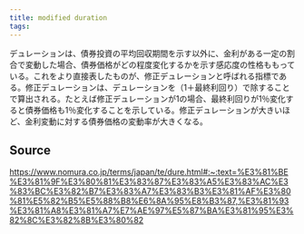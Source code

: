 ```yaml
---
title: modified duration
tags: 
---
```


デュレーションは、債券投資の平均回収期間を示す以外に、金利がある一定の割合で変動した場合、債券価格がどの程度変化するかを示す感応度の性格ももっている。これをより直接表したものが、修正デュレーションと呼ばれる指標である。修正デュレーションは、デュレーションを（1＋最終利回り）で除することで算出される。たとえば修正デュレーションが1の場合、最終利回りが1％変化すると債券価格も1％変化することを示している。修正デュレーションが大きいほど、金利変動に対する債券価格の変動率が大きくなる。

## Source
https://www.nomura.co.jp/terms/japan/te/dure.html#:~:text=%E3%81%BE%E3%81%9F%E3%80%81%E3%83%87%E3%83%A5%E3%83%AC%E3%83%BC%E3%82%B7%E3%83%A7%E3%83%B3%E3%81%AF%E3%80%81%E5%82%B5%E5%88%B8%E6%8A%95%E8%B3%87,%E3%81%93%E3%81%A8%E3%81%A7%E7%AE%97%E5%87%BA%E3%81%95%E3%82%8C%E3%82%8B%E3%80%82